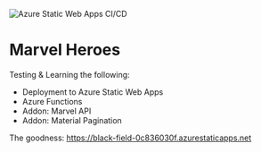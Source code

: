 ![Azure Static Web Apps CI/CD](https://github.com/e-stylzz/Marvel-Heroes/workflows/Azure%20Static%20Web%20Apps%20CI/CD/badge.svg)

# Marvel Heroes

Testing & Learning the following:
- Deployment to Azure Static Web Apps
- Azure Functions
- Addon: Marvel API
- Addon: Material Pagination

The goodness:  https://black-field-0c836030f.azurestaticapps.net